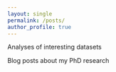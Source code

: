```yaml
---
layout: single
permalink: /posts/
author_profile: true
---
```


Analyses of interesting datasets


Blog posts about my PhD research

